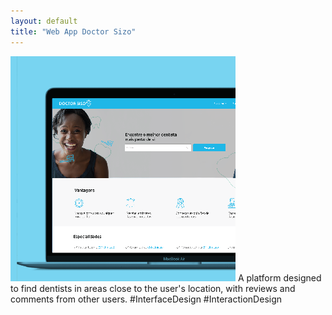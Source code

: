 ```yaml
---
layout: default
title: "Web App Doctor Sizo"
---
```


![Home page screenshot](/assets/images/projects2.png)
A platform designed to find dentists in areas close to the user's location, with reviews and comments from other users. #InterfaceDesign #InteractionDesign
